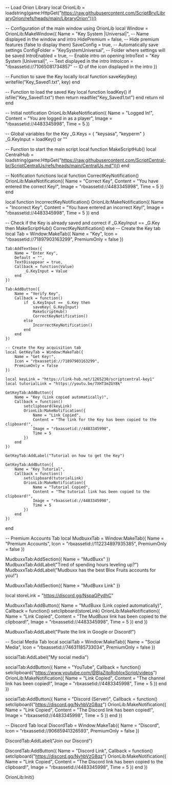 -- Load Orion Library
local OrionLib = loadstring(game:HttpGet("https://raw.githubusercontent.com/ScriptBrv/LibraryOrion/refs/heads/main/LibraryOrion"))()

-- Configuration of the main window using OrionLib
local Window = OrionLib:MakeWindow({
    Name = "Key System |Universal|",           -- Name displayed in the window and intro
    HidePremium = false,                    -- Hide premium features (false to display them)
    SaveConfig = true,                      -- Automatically save settings
    ConfigFolder = "KeySystemUniversal",    -- Folder where settings will be saved
    IntroEnabled = true,                    -- Enable intro on opening
    IntroText = "Key System |Universal|",     -- Text displayed in the intro
    IntroIcon = "rbxassetid://71065081734857"  -- ID of the icon displayed in the intro
})
        
-- Function to save the Key locally
local function saveKey(key)
    writefile("Key_Saved1.txt", key)
end

-- Function to load the saved Key
local function loadKey()
    if isfile("Key_Saved1.txt") then
        return readfile("Key_Saved1.txt")
    end
    return nil
end

-- Initial notification
OrionLib:MakeNotification({
    Name = "Logged In!",
    Content = "You are logged in as a player",
    Image = "rbxassetid://4483345998",
    Time = 5
})

-- Global variables for the Key
_G.Keys = { "keysasa", "keyperm" }
_G.KeyInput = loadKey() or ""

-- Function to start the main script
local function MakeScriptHub()
    local CentralHub =  loadstring(game:HttpGet("https://raw.githubusercontent.com/ScriptCentral-br/ScriptCentralUs/refs/heads/main/CentralUs.md"))()
end

-- Notification functions
local function CorrectKeyNotification()
    OrionLib:MakeNotification({
        Name = "Correct Key",
        Content = "You have entered the correct Key!",
        Image = "rbxassetid://4483345998",
        Time = 5
    })
end

local function IncorrectKeyNotification()
    OrionLib:MakeNotification({
        Name = "Incorrect Key",
        Content = "You have entered an incorrect Key!",
        Image = "rbxassetid://4483345998",
        Time = 5
    })
end

-- Check if the Key is already saved and correct
if _G.KeyInput == _G.Key then
    MakeScriptHub()
    CorrectKeyNotification()
else
    -- Create the Key tab
    local Tab = Window:MakeTab({
        Name = "Key",
        Icon = "rbxassetid://71897903163299",
        PremiumOnly = false
    })

    Tab:AddTextbox({
        Name = "Enter Key",
        Default = "",
        TextDisappear = true,
        Callback = function(Value)
            _G.KeyInput = Value
        end
    })

    Tab:AddButton({
        Name = "Verify Key",
        Callback = function()
            if _G.KeyInput == _G.Key then
                saveKey(_G.KeyInput)
                MakeScriptHub()
                CorrectKeyNotification()
            else
                IncorrectKeyNotification()
            end
        end
    })

    -- Create the Key acquisition tab
    local GetKeyTab = Window:MakeTab({
        Name = "Get Key!",
        Icon = "rbxassetid://71897903163299",
        PremiumOnly = false
    })

    local keyLink = "https://link-hub.net/1265230/scriptcentral-key1"
    local tutorialLink = "https://youtu.be/7XHT3mZGY8k"

    GetKeyTab:AddButton({
        Name = "Key (Link copied automatically)",
        Callback = function()
            setclipboard(keyLink)
            OrionLib:MakeNotification({
                Name = "Link Copied",
                Content = "The link for the Key has been copied to the clipboard!",
                Image = "rbxassetid://4483345998",
                Time = 5
            })
        end
    })

    GetKeyTab:AddLabel("Tutorial on how to get the Key")

    GetKeyTab:AddButton({
        Name = "Key Tutorial",
        Callback = function()
            setclipboard(tutorialLink)
            OrionLib:MakeNotification({
                Name = "Tutorial Copied",
                Content = "The tutorial link has been copied to the clipboard!",
                Image = "rbxassetid://4483345998",
                Time = 5
            })
        end
    })
end

-- Premium Accounts Tab
local MudbuxxTab = Window:MakeTab({
    Name = "Premium Accounts",
    Icon = "rbxassetid://112234897935385",
    PremiumOnly = false
})

MudbuxxTab:AddSection({ Name = "MudBuxx" })
MudbuxxTab:AddLabel("Tired of spending hours leveling up?")
MudbuxxTab:AddLabel("Mudbuxx has the best Blox Fruits accounts for you!")

MudbuxxTab:AddSection({ Name = "MudBuxx Link" })

local storeLink = "https://discord.gg/NspaGPydhC"

MudbuxxTab:AddButton({
    Name = "MudBuxx (Link copied automatically)",
    Callback = function()
        setclipboard(storeLink)
        OrionLib:MakeNotification({
            Name = "Link Copied",
            Content = "The MudBuxx link has been copied to the clipboard!",
            Image = "rbxassetid://4483345998",
            Time = 5
        })
    end
})

MudbuxxTab:AddLabel("Paste the link in Google or Discord!")

-- Social Media Tab
local socialTab = Window:MakeTab({
    Name = "Social Media",
    Icon = "rbxassetid://74631185733034",
    PremiumOnly = false
})

socialTab:AddLabel("My social media")

socialTab:AddButton({
    Name = "YouTube",
    Callback = function()
        setclipboard("https://www.youtube.com/@BlaZitoRobloxScript/videos")
        OrionLib:MakeNotification({
            Name = "Link Copied",
            Content = "The channel link has been copied!",
            Image = "rbxassetid://4483345998",
            Time = 5
        })
    end
})

socialTab:AddButton({
    Name = "Discord (Server)",
    Callback = function()
        setclipboard("https://discord.gg/NyhbVzG8qz")
        OrionLib:MakeNotification({
            Name = "Link Copied",
            Content = "The Discord link has been copied!",
            Image = "rbxassetid://4483345998",
            Time = 5
        })
    end
})

-- Discord Tab
local DiscordTab = Window:MakeTab({
    Name = "Discord",
    Icon = "rbxassetid://90685941326593",
    PremiumOnly = false
})

DiscordTab:AddLabel("Join our Discord")

DiscordTab:AddButton({
    Name = "Discord Link",
    Callback = function()
        setclipboard("https://discord.gg/NyhbVzG8qz")
        OrionLib:MakeNotification({
            Name = "Link Copied",
            Content = "The Discord link has been copied to the clipboard!",
            Image = "rbxassetid://4483345998",
            Time = 5
        })
    end
})

OrionLib:Init()
